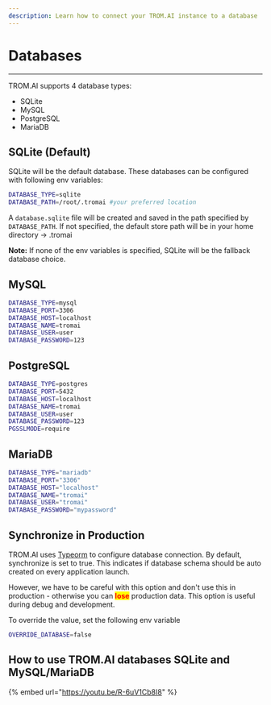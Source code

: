 ```yaml
---
description: Learn how to connect your TROM.AI instance to a database
---
```


# Databases

***

TROM.AI supports 4 database types:

* SQLite
* MySQL
* PostgreSQL
* MariaDB

## SQLite (Default)

SQLite will be the default database. These databases can be configured with following env variables:

```sh
DATABASE_TYPE=sqlite
DATABASE_PATH=/root/.tromai #your preferred location
```

A `database.sqlite` file will be created and saved in the path specified by `DATABASE_PATH`. If not specified, the default store path will be in your home directory -> .tromai

**Note:** If none of the env variables is specified, SQLite will be the fallback database choice.

## MySQL

```sh
DATABASE_TYPE=mysql
DATABASE_PORT=3306
DATABASE_HOST=localhost
DATABASE_NAME=tromai
DATABASE_USER=user
DATABASE_PASSWORD=123
```

## PostgreSQL

```sh
DATABASE_TYPE=postgres
DATABASE_PORT=5432
DATABASE_HOST=localhost
DATABASE_NAME=tromai
DATABASE_USER=user
DATABASE_PASSWORD=123
PGSSLMODE=require
```

## MariaDB

```bash
DATABASE_TYPE="mariadb"
DATABASE_PORT="3306"
DATABASE_HOST="localhost"
DATABASE_NAME="tromai"
DATABASE_USER="tromai"
DATABASE_PASSWORD="mypassword"
```

## Synchronize in Production

TROM.AI uses [Typeorm](https://typeorm.io/data-source-options#common-data-source-options) to configure database connection. By default, synchronize is set to true. This indicates if database schema should be auto created on every application launch.

However, we have to be careful with this option and don't use this in production - otherwise you can <mark style="color:red;">**lose**</mark> production data. This option is useful during debug and development.

To override the value, set the following env variable

```sh
OVERRIDE_DATABASE=false
```

## How to use TROM.AI databases SQLite and MySQL/MariaDB

{% embed url="https://youtu.be/R-6uV1Cb8I8" %}
